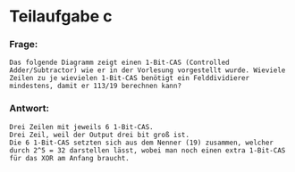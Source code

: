 # Teilaufgabe c

### Frage:

    Das folgende Diagramm zeigt einen 1-Bit-CAS (Controlled Adder/Subtractor) wie er in der Vorlesung vorgestellt wurde. Wieviele Zeilen zu je wievielen 1-Bit-CAS benötigt ein Felddividierer mindestens, damit er 113/19 berechnen kann?

### Antwort:

    Drei Zeilen mit jeweils 6 1-Bit-CAS.
    Drei Zeil, weil der Output drei bit groß ist.
    Die 6 1-Bit-CAS setzten sich aus dem Nenner (19) zusammen, welcher durch 2^5 = 32 darstellen lässt, wobei man noch einen extra 1-Bit-CAS für das XOR am Anfang braucht.
    


